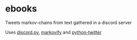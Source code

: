 # ebooks
Tweets markov-chains from text gathered in a discord server

Uses [discord.py](https://my.mixtape.moe/wbvtys.png), [markovify](https://github.com/jsvine/markovify) and [python-twitter](https://github.com/bear/python-twitter)
